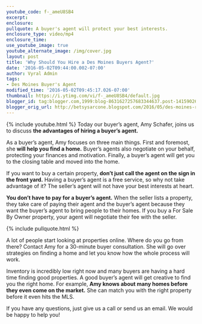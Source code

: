 ```yaml
---
youtube_code: f-_ameU8SB4
excerpt:
enclosure:
pullquote: A buyer's agent will protect your best interests.
enclosure_type: video/mp4
enclosure_time:
use_youtube_image: true
youtube_alternate_image: /img/cover.jpg
layout: post
title: 'Why Should You Hire a Des Moines Buyers Agent?'
date: '2016-05-02T09:44:00.002-07:00'
author: Vyral Admin
tags:
- Des Moines Buyer's Agent
modified_time: '2016-05-02T09:45:17.026-07:00'
thumbnail: https://i.ytimg.com/vi/f-_ameU8SB4/default.jpg
blogger_id: tag:blogger.com,1999:blog-8631627257683344637.post-1415902695830947717
blogger_orig_url: http://betsysarcone.blogspot.com/2016/05/des-moines-real-estate-agent-benefits.html
---
```

{% include youtube.html %}
Today our buyer’s agent, Amy Schafer, joins us to discuss **the advantages of hiring a buyer’s agent.**

As a buyer’s agent, Amy focuses on three main things. First and foremost, she **will help you find a home.** Buyer’s agents also negotiate on your behalf, protecting your finances and motivation. Finally, a buyer’s agent will get you to the closing table and moved into the home.

If you want to buy a certain property, **don’t just call the agent on the sign in the front yard.** Having a buyer’s agent is a free service, so why not take advantage of it? The seller’s agent will not have your best interests at heart.

**You don’t have to pay for a buyer’s agent.** When the seller lists a property, they take care of paying their agent and the buyer’s agent because they want the buyer’s agent to bring people to their homes. If you buy a For Sale By Owner property, your agent will negotiate their fee with the seller.

{% include pullquote.html %}

A lot of people start looking at properties online. Where do you go from there? Contact Amy for a 30-minute buyer consultation. She will go over strategies on finding a home and let you know how the whole process will work.

Inventory is incredibly low right now and many buyers are having a hard time finding good properties. A good buyer’s agent will get creative to find you the right home. For example, **Amy knows about many homes before they even come on the market.** She can match you with the right property before it even hits the MLS.

If you have any questions, just give us a call or send us an email. We would be happy to help you!

